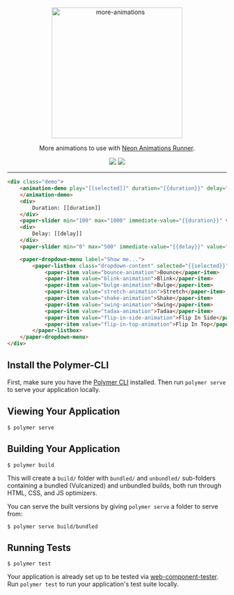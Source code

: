 # <more-animations>

<p align="center">
  <img alt="more-animations" src="MoreAnimations400.png" width="300">
</p>

<p align="center">
More animations to use with <a target="_blank" href="https://github.com/PolymerElements/neon-animation#a-basic-animatable-element">Neon Animations Runner</a>.
</p>

<p align="center">
  <a href="https://beta.webcomponents.org/element/convoo/more-animations"><img src="https://img.shields.io/badge/webcomponents.org-published-blue.svg"></a>
  <a href="https://gitter.im/convoo/general"><img src="https://img.shields.io/badge/gitter-join%20chat-brightgreen.svg"></a>
</p>

---

<!--
```
<custom-element-demo>
  <template>
    <link rel="import" href="../paper-button/paper-button.html">
    <link rel="import" href="../paper-dropdown-menu/paper-dropdown-menu.html">
    <link rel="import" href="../paper-item/paper-item.html">
    <link rel="import" href="../paper-listbox/paper-listbox.html">
    <link rel="import" href="../paper-slider/paper-slider.html">
    <link rel="import" href="animation-demo.html">
    <style>
        paper-slider {
            --paper-slider-knob-color: #ca3b50;
            --paper-slider-active-color: #e5435a;å
        }
        .demo {
            min-height: 500px;
        }
    </style>
    <div>
        <template is="dom-bind">
            <next-code-block></next-code-block>
        </template>
    </div>
  </template>
</custom-element-demo>
```
-->
```html
<div class="demo">
    <animation-demo play="[[selected]]" duration="{{duration}}" delay="{{delay}}">
    </animation-demo>
    <div>
        Duration: [[duration]]
    </div>
    <paper-slider min="100" max="1000" immediate-value="{{duration}}" value="500" snaps step="50"></paper-slider>
    <div>
        Delay: [[delay]]
    </div>
    <paper-slider min="0" max="500" immediate-value="{{delay}}" value="0" snaps step="50"></paper-slider>

    <paper-dropdown-menu label="Show me...">
        <paper-listbox class="dropdown-content" selected="{{selected}}" attr-for-selected="value">
            <paper-item value="bounce-animation">Bounce</paper-item>
            <paper-item value="blink-animation">Blink</paper-item>
            <paper-item value="bulge-animation">Bulge</paper-item>
            <paper-item value="stretch-animation">Stretch</paper-item>
            <paper-item value="shake-animation">Shake</paper-item>
            <paper-item value="swing-animation">Swing</paper-item>
            <paper-item value="tadaa-animation">Tadaa</paper-item>
            <paper-item value="flip-in-side-animation">Flip In Side</paper-item>
            <paper-item value="flip-in-top-animation">Flip In Top</paper-item>
        </paper-listbox>
    </paper-dropdown-menu>
</div>
```


## Install the Polymer-CLI

First, make sure you have the [Polymer CLI](https://www.npmjs.com/package/polymer-cli) installed. Then run `polymer serve` to serve your application locally.

## Viewing Your Application

```
$ polymer serve
```

## Building Your Application

```
$ polymer build
```

This will create a `build/` folder with `bundled/` and `unbundled/` sub-folders
containing a bundled (Vulcanized) and unbundled builds, both run through HTML,
CSS, and JS optimizers.

You can serve the built versions by giving `polymer serve` a folder to serve
from:

```
$ polymer serve build/bundled
```

## Running Tests

```
$ polymer test
```

Your application is already set up to be tested via [web-component-tester](https://github.com/Polymer/web-component-tester). Run `polymer test` to run your application's test suite locally.
